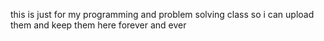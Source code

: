 this is just for my programming and problem solving class so i can upload them and keep them here forever and ever
